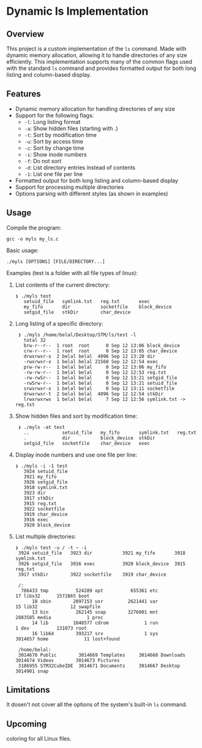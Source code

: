 # Dynamic ls Implementation

## Overview

This project is a custom implementation of the `ls` command. Made with dynamic memory allocation, allowing it to handle directories of any size efficiently. This implementation supports many of the common flags used with the standard `ls` command and provides formatted output for both long listing and column-based display.

## Features

- Dynamic memory allocation for handling directories of any size
- Support for the following flags:
  - `-l`: Long listing format
  - `-a`: Show hidden files (starting with .)
  - `-t`: Sort by modification time
  - `-u`: Sort by access time
  - `-c`: Sort by change time
  - `-i`: Show inode numbers
  - `-f`: Do not sort
  - `-d`: List directory entries instead of contents
  - `-1`: List one file per line
- Formatted output for both long listing and column-based display
- Support for processing multiple directories
- Options parsing with different styles (as shown in examples)


## Usage

Compile the program:

   ```
   gcc -o myls my_ls.c
   ```

Basic usage:

```
./myls [OPTIONS] [FILE/DIRECTORY...]
```

Examples (test is a folder with all file types of linux): 

1. List contents of the current directory:
   ``` 
   ❯ ./myls test
      setuid_file   symlink.txt   reg.txt       exec          
      my_fifo       dir           socketfile    block_device  
      setgid_file   stkDir        char_device  
   ```

2. Long listing of a specific directory:

   ``` 
    ❯ ./myls /home/belal/Desktop/STM/ls/test -l
      total 32
      brw-r--r--  1 root  root      0 Sep 12 13:06 block_device
      crw-r--r--  1 root  root      0 Sep 12 13:05 char_device
      drwxrwxr-x  2 belal belal  4096 Sep 12 13:20 dir
      -rwxrwxr-x  1 belal belal 21560 Sep 12 12:54 exec
      prw-rw-r--  1 belal belal     0 Sep 12 13:06 my_fifo
      -rw-rw-r--  1 belal belal     0 Sep 12 12:53 reg.txt
      -rw-rwSr--  1 belal belal     0 Sep 12 13:21 setgid_file
      -rwSrw-r--  1 belal belal     0 Sep 12 13:21 setuid_file
      srwxrwxr-x  1 belal belal     0 Sep 12 13:11 socketfile
      drwxrwxr-t  2 belal belal  4096 Sep 12 12:54 stkDir
      lrwxrwxrwx  1 belal belal     7 Sep 12 12:56 symlink.txt -> reg.txt
   ```


3. Show hidden files and sort by modification time:
   ```
    ❯ ./myls -at test                          
      ..            setuid_file   my_fifo       symlink.txt   reg.txt       
      .             dir           block_device  stkDir        
      setgid_file   socketfile    char_device   exec   
   ```

4. Display inode numbers and use one file per line:
   ```
   ❯ ./myls -i -1 test  
      3924 setuid_file
      3921 my_fifo
      3926 setgid_file
      3918 symlink.txt
      3923 dir
      3917 stkDir
      3915 reg.txt
      3922 socketfile
      3919 char_device
      3916 exec
      3920 block_device
   ```

5. List multiple directories:
   ```
   ❯ ./myls test -u / -t ~ -i 
    3924 setuid_file   3923 dir           3921 my_fifo       3918 symlink.txt   
    3926 setgid_file   3916 exec          3920 block_device  3915 reg.txt       
    3917 stkDir        3922 socketfile    3919 char_device   
    
    /:
     786433 tmp          524289 opt          655361 etc              17 libx32      1572865 boot        
         18 sbin        2097153 usr         2621441 var              15 lib32            12 swapfile    
         13 bin          262145 snap        3276801 mnt         2883585 media             1 proc        
         14 lib         1048577 cdrom             1 run               1 dev          131073 root        
         16 lib64        393217 srv               1 sys         3014657 home             11 lost+found  
    
    /home/belal:
    3014670 Public        3014669 Templates     3014668 Downloads     3014674 Videos        3014673 Pictures      
    3186955 STM32CubeIDE  3014671 Documents     3014667 Desktop       3014901 snap   
   ```

## Limitations

It dosen't not cover all the options of the system's built-in `ls` command. 

## Upcoming
coloring for all Linux files.
